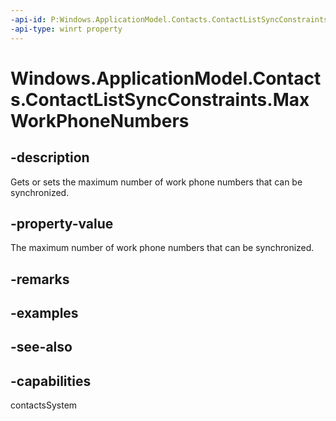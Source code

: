 ```yaml
---
-api-id: P:Windows.ApplicationModel.Contacts.ContactListSyncConstraints.MaxWorkPhoneNumbers
-api-type: winrt property
---
```


<!-- Property syntax
public Windows.Foundation.IReference<int> MaxWorkPhoneNumbers { get;  set; }
-->

# Windows.ApplicationModel.Contacts.ContactListSyncConstraints.MaxWorkPhoneNumbers

## -description
Gets or sets the maximum number of work phone numbers that can be synchronized.

## -property-value
The maximum number of work phone numbers that can be synchronized.

## -remarks

## -examples

## -see-also

## -capabilities
contactsSystem
